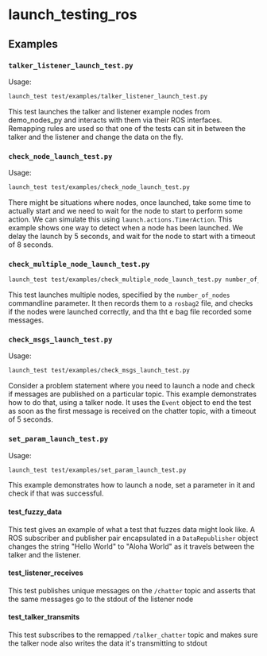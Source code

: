 # launch\_testing\_ros

## Examples

### `talker_listener_launch_test.py`

Usage:

```sh
launch_test test/examples/talker_listener_launch_test.py
```

This test launches the talker and listener example nodes from demo\_nodes\_py and interacts
with them via their ROS interfaces.  Remapping rules are used so that one of the tests can sit in
between the talker and the listener and change the data on the fly.

### `check_node_launch_test.py`

Usage:

```sh
launch_test test/examples/check_node_launch_test.py
```

There might be situations where nodes, once launched, take some time to actually start and we need to wait for the node to start to perform some action.
We can simulate this using ``launch.actions.TimerAction``. This example shows one way to detect when a node has been launched.
We delay the launch by 5 seconds, and wait for the node to start with a timeout of 8 seconds.

### `check_multiple_node_launch_test.py`

```sh
launch_test test/examples/check_multiple_node_launch_test.py number_of_nodes:=10
```

This test launches multiple nodes, specified by the ``number_of_nodes`` commandline parameter.
It then records them to a ``rosbag2`` file, and checks if the nodes were launched correctly, and tha tht e bag file recorded some messages.

### `check_msgs_launch_test.py`

Usage:

```sh
launch_test test/examples/check_msgs_launch_test.py
```

Consider a problem statement where you need to launch a node and check if messages are published on a particular topic.
This example demonstrates how to do that, using a talker node.
It uses the ``Event`` object to end the test as soon as the first message is received on the chatter topic, with a timeout of 5 seconds.

### `set_param_launch_test.py`

Usage:

```sh
launch_test test/examples/set_param_launch_test.py
```

This example demonstrates how to launch a node, set a parameter in it and check if that was successful.

#### test\_fuzzy\_data
This test gives an example of what a test that fuzzes data might look like.  A ROS subscriber
and publisher pair encapsulated in a `DataRepublisher` object changes the string "Hello World" to
"Aloha World" as it travels between the talker and the listener.

#### test\_listener\_receives
This test publishes unique messages on the `/chatter` topic and asserts that the same messages
go to the stdout of the listener node

#### test\_talker\_transmits
This test subscribes to the remapped `/talker_chatter` topic and makes sure the talker node also
writes the data it's transmitting to stdout
